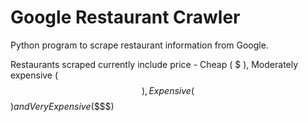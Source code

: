 # Google Restaurant Crawler

Python program to scrape restaurant information from Google. 

Restaurants scraped currently include price - Cheap ( $ ), Moderately expensive ($$), Expensive ($$$) and Very Expensive ($$$$)
